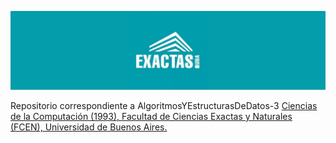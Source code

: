 ![Logo](Logo.png)

Repositorio correspondiente a AlgoritmosYEstructurasDeDatos-3 [Ciencias de la Computación (1993), Facultad de Ciencias Exactas y Naturales (FCEN), Universidad de Buenos Aires.
](https://computacion.dc.uba.ar/plan-de-estudios-1993/)
